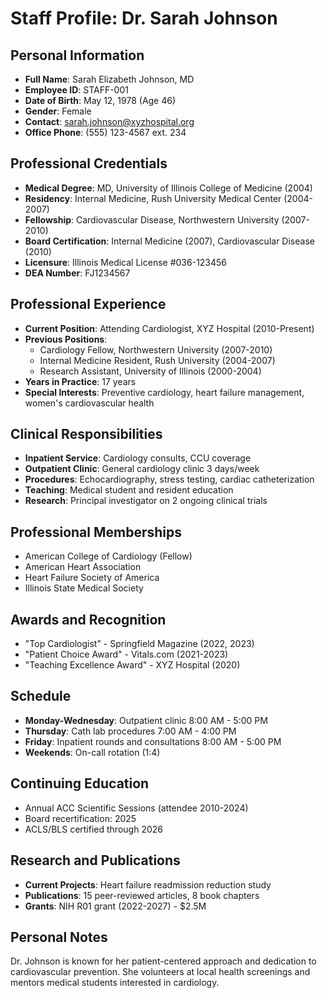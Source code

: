 # Staff Profile: Dr. Sarah Johnson

## Personal Information
- **Full Name**: Sarah Elizabeth Johnson, MD
- **Employee ID**: STAFF-001
- **Date of Birth**: May 12, 1978 (Age 46)
- **Gender**: Female
- **Contact**: sarah.johnson@xyzhospital.org
- **Office Phone**: (555) 123-4567 ext. 234

## Professional Credentials
- **Medical Degree**: MD, University of Illinois College of Medicine (2004)
- **Residency**: Internal Medicine, Rush University Medical Center (2004-2007)
- **Fellowship**: Cardiovascular Disease, Northwestern University (2007-2010)
- **Board Certification**: Internal Medicine (2007), Cardiovascular Disease (2010)
- **Licensure**: Illinois Medical License #036-123456
- **DEA Number**: FJ1234567

## Professional Experience
- **Current Position**: Attending Cardiologist, XYZ Hospital (2010-Present)
- **Previous Positions**:
  - Cardiology Fellow, Northwestern University (2007-2010)
  - Internal Medicine Resident, Rush University (2004-2007)
  - Research Assistant, University of Illinois (2000-2004)
- **Years in Practice**: 17 years
- **Special Interests**: Preventive cardiology, heart failure management, women's cardiovascular health

## Clinical Responsibilities
- **Inpatient Service**: Cardiology consults, CCU coverage
- **Outpatient Clinic**: General cardiology clinic 3 days/week
- **Procedures**: Echocardiography, stress testing, cardiac catheterization
- **Teaching**: Medical student and resident education
- **Research**: Principal investigator on 2 ongoing clinical trials

## Professional Memberships
- American College of Cardiology (Fellow)
- American Heart Association
- Heart Failure Society of America
- Illinois State Medical Society

## Awards and Recognition
- "Top Cardiologist" - Springfield Magazine (2022, 2023)
- "Patient Choice Award" - Vitals.com (2021-2023)
- "Teaching Excellence Award" - XYZ Hospital (2020)

## Schedule
- **Monday-Wednesday**: Outpatient clinic 8:00 AM - 5:00 PM
- **Thursday**: Cath lab procedures 7:00 AM - 4:00 PM
- **Friday**: Inpatient rounds and consultations 8:00 AM - 5:00 PM
- **Weekends**: On-call rotation (1:4)

## Continuing Education
- Annual ACC Scientific Sessions (attendee 2010-2024)
- Board recertification: 2025
- ACLS/BLS certified through 2026

## Research and Publications
- **Current Projects**: Heart failure readmission reduction study
- **Publications**: 15 peer-reviewed articles, 8 book chapters
- **Grants**: NIH R01 grant (2022-2027) - $2.5M

## Personal Notes
Dr. Johnson is known for her patient-centered approach and dedication to cardiovascular prevention. She volunteers at local health screenings and mentors medical students interested in cardiology.